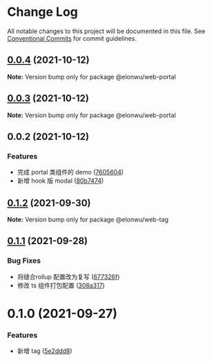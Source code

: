 # Change Log

All notable changes to this project will be documented in this file.
See [Conventional Commits](https://conventionalcommits.org) for commit guidelines.

## [0.0.4](https://github.com/ElonWu/elonwu_ui/compare/@elonwu/web-portal@0.0.3...@elonwu/web-portal@0.0.4) (2021-10-12)

**Note:** Version bump only for package @elonwu/web-portal





## [0.0.3](https://github.com/ElonWu/elonwu_ui/compare/@elonwu/web-portal@0.0.2...@elonwu/web-portal@0.0.3) (2021-10-12)

**Note:** Version bump only for package @elonwu/web-portal





## 0.0.2 (2021-10-12)


### Features

* 完成 portal 类组件的 demo ([7605604](https://github.com/ElonWu/elonwu_ui/commit/76056040e776489739f3fd91a4d0a862b414d9a0))
* 新增 hook 版 modal ([80b7474](https://github.com/ElonWu/elonwu_ui/commit/80b7474ea4f8576b383f69c1be0036b8e066a189))





## [0.1.2](https://github.com/ElonWu/elonwu_ui/compare/@elonwu/web-tag@0.1.1...@elonwu/web-tag@0.1.2) (2021-09-30)

**Note:** Version bump only for package @elonwu/web-tag





## [0.1.1](https://github.com/ElonWu/elonwu_ui/compare/@elonwu/web-tag@0.1.0...@elonwu/web-tag@0.1.1) (2021-09-28)


### Bug Fixes

* 将缝合rollup 配置改为复写 ([677326f](https://github.com/ElonWu/elonwu_ui/commit/677326fb522e0e85f68ea2e6b9b2683e07f3f423))
* 修改 ts 组件打包配置 ([308a317](https://github.com/ElonWu/elonwu_ui/commit/308a317a2d4c1b6a6078e13fe08313c388cd8030))





# 0.1.0 (2021-09-27)


### Features

* 新增 tag ([5e2ddd8](https://github.com/ElonWu/elonwu_ui/commit/5e2ddd808afa36a0e021c7a7ed2fdb7949e106c9))
